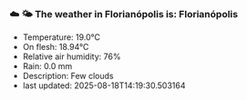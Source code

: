 ### ☁️ 🌤️  The weather in Florianópolis is: Florianópolis

- Temperature: 19.0°C
- On flesh: 18.94°C
- Relative air humidity: 76%
- Rain: 0.0 mm
- Description: Few clouds
- last updated: 2025-08-18T14:19:30.503164
